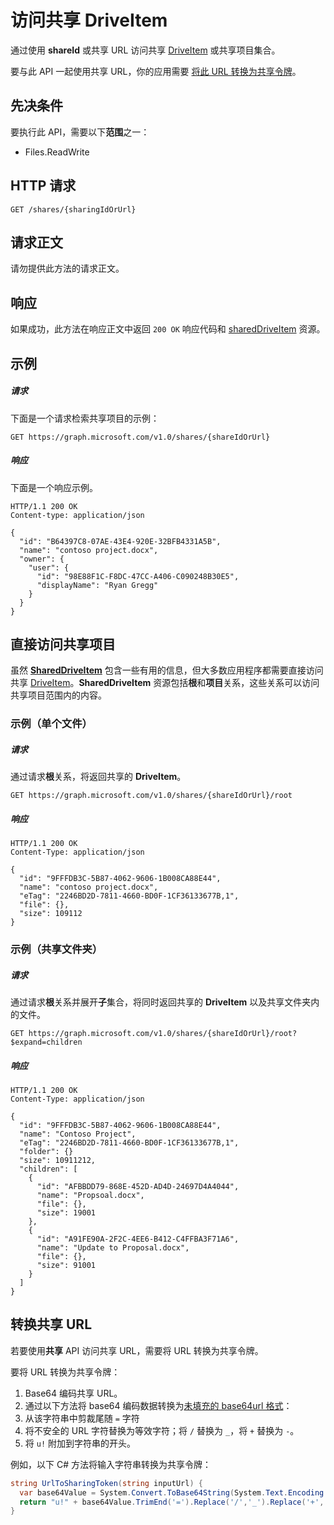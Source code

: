 # <a name="accessing-shared-driveitems"></a>访问共享 DriveItem

通过使用 **shareId** 或共享 URL 访问共享 [DriveItem](../resources/driveitem.md) 或共享项目集合。

要与此 API 一起使用共享 URL，你的应用需要 [将此 URL 转换为共享令牌](#transform-a-sharing-url)。

## <a name="prerequisites"></a>先决条件

要执行此 API，需要以下**范围**之一：

  * Files.ReadWrite

## <a name="http-request"></a>HTTP 请求

<!-- { "blockType": "ignored" } -->
```http
GET /shares/{sharingIdOrUrl}
```

## <a name="request-body"></a>请求正文
请勿提供此方法的请求正文。

## <a name="response"></a>响应
如果成功，此方法在响应正文中返回 `200 OK` 响应代码和 [sharedDriveItem](../resources/shareddriveitem.md) 资源。

## <a name="example"></a>示例

##### <a name="request"></a>请求

下面是一个请求检索共享项目的示例：

<!-- {
  "blockType": "request",
  "name": "get_shares_by_url"
}-->
```http
GET https://graph.microsoft.com/v1.0/shares/{shareIdOrUrl}
```
##### <a name="response"></a>响应

下面是一个响应示例。
<!-- {
  "blockType": "response",
  "truncated": true,
  "@odata.type": "microsoft.graph.sharedDriveItem"
} -->
```http
HTTP/1.1 200 OK
Content-type: application/json

{
  "id": "B64397C8-07AE-43E4-920E-32BFB4331A5B",
  "name": "contoso project.docx",
  "owner": {
    "user": {
      "id": "98E88F1C-F8DC-47CC-A406-C090248B30E5",
      "displayName": "Ryan Gregg"
    }
  }
}
```

## <a name="access-the-shared-item-directly"></a>直接访问共享项目

虽然 [**SharedDriveItem**](../resources/shareddriveitem.md) 包含一些有用的信息，但大多数应用程序都需要直接访问共享 [DriveItem](../resources/driveitem.md)。**SharedDriveItem** 资源包括**根**和**项目**关系，这些关系可以访问共享项目范围内的内容。

### <a name="exmaple-single-file"></a>示例（单个文件）

##### <a name="request"></a>请求

通过请求**根**关系，将返回共享的 **DriveItem**。

```http
GET https://graph.microsoft.com/v1.0/shares/{shareIdOrUrl}/root
```

##### <a name="response"></a>响应

```http
HTTP/1.1 200 OK
Content-Type: application/json

{
  "id": "9FFFDB3C-5B87-4062-9606-1B008CA88E44",
  "name": "contoso project.docx",
  "eTag": "2246BD2D-7811-4660-BD0F-1CF36133677B,1",
  "file": {},
  "size": 109112
}
```

### <a name="exmaple-shared-folder"></a>示例（共享文件夹）

##### <a name="request"></a>请求

通过请求**根**关系并展开**子**集合，将同时返回共享的 **DriveItem** 以及共享文件夹内的文件。

```http
GET https://graph.microsoft.com/v1.0/shares/{shareIdOrUrl}/root?$expand=children
```

##### <a name="response"></a>响应

```http
HTTP/1.1 200 OK
Content-Type: application/json

{
  "id": "9FFFDB3C-5B87-4062-9606-1B008CA88E44",
  "name": "Contoso Project",
  "eTag": "2246BD2D-7811-4660-BD0F-1CF36133677B,1",
  "folder": {}
  "size": 10911212,
  "children": [
    {
      "id": "AFBBDD79-868E-452D-AD4D-24697D4A4044",
      "name": "Propsoal.docx",
      "file": {},
      "size": 19001
    },
    {
      "id": "A91FE90A-2F2C-4EE6-B412-C4FFBA3F71A6",
      "name": "Update to Proposal.docx",
      "file": {},
      "size": 91001
    }
  ]
}
```

## <a name="transform-a-sharing-url"></a>转换共享 URL

若要使用**共享** API 访问共享 URL，需要将 URL 转换为共享令牌。

要将 URL 转换为共享令牌：

1. Base64 编码共享 URL。
2. 通过以下方法将 base64 编码数据转换为[未填充的 base64url 格式](https://en.wikipedia.org/wiki/Base64)：
  1. 从该字符串中剪裁尾随 `=` 字符
  2. 将不安全的 URL 字符替换为等效字符；将 `/` 替换为 `_`，将 `+` 替换为 `-`。
3. 将 `u!` 附加到字符串的开头。

例如，以下 C# 方法将输入字符串转换为共享令牌：

```csharp
string UrlToSharingToken(string inputUrl) {
  var base64Value = System.Convert.ToBase64String(System.Text.Encoding.UTF8.GetBytes(inputUrl));
  return "u!" + base64Value.TrimEnd('=').Replace('/','_').Replace('+','-');
}
```

<!-- uuid: 8fcb5dbc-d5aa-4681-8e31-b001d5168d79
2015-10-25 14:57:30 UTC -->
<!-- {
  "type": "#page.annotation",
  "description": "Update permission",
  "keywords": "",
  "section": "documentation",
  "tocPath": "OneDrive/Item/Update permission"
}-->
